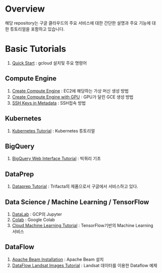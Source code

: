 # Overview

해당 repository는 구글 클라우드의 주요 서비스에 대한 간단한 설명과 주요 기능에 대한 튜토리얼을 포함하고 있습니다. 


# Basic Tutorials

1. [Quick Start](01-quickstart.md) : gcloud 설치및 주요 명령어

## Compute Engine

1. [Create Compute Engine](02-create-compute-engine-tutorial.md) : EC2에 해당하는 가상 머신 생성 방법
2. [Create Compute Engine with GPU](03-create-compute-engine-with-gpu-tutorial.md) : GPU가 달린 GCE 생성 방법
3. [SSH Keys in Metadata](04-ssh-keys-in-metadata.md) : SSH접속 방법

## Kubernetes

1. [Kubernetes Tutorial](05-kubernetes-tutorial.md) : Kubernetes 튜토리얼


## BigQuery

1. [BigQuery Web Interface Tutorial](10-bigquery-web-interface-tutorial.md) : 빅쿼리 기초 

## DataPrep

1. [Dataprep Tutorial](11-dataprep-tutorial.md) : Trifacta의 제품으로서 구글에서 서비스하고 있다. 


## Data Science / Machine Learning / TensorFlow

1. [DataLab](20-datalab.md) : GCP의 Jupyter
2. [Colab](21-colab.md) : Google Colab
3. [Cloud Machine Learning Tutorial](22-cloud-ml-tutorial.md) : TensorFlow기반의 Machine Learning 서비스

## DataFlow

1. [Apache Beam Installation](24-apache-beam-installation.md) : Apache Beam 설치
2. [DataFlow Landsat Images Tutorial](25-dataflow-landsat-images-tutorial.md) : Landsat 데이터를 이용한 Dataflow 예제
